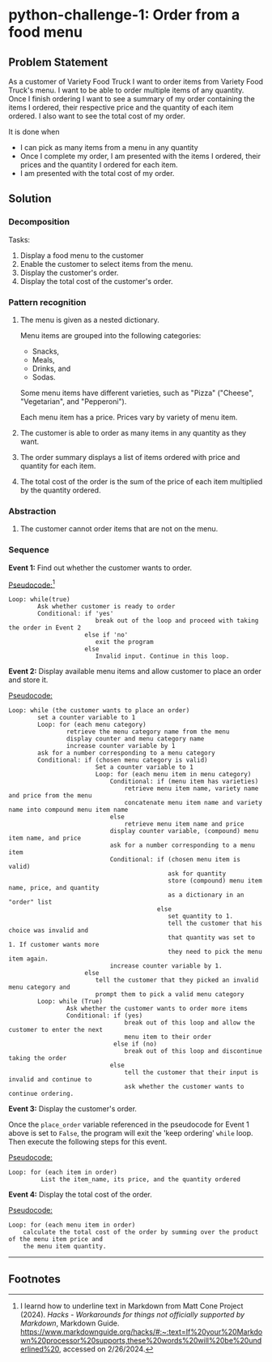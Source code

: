# python-challenge-1: Order from a food menu
## Problem Statement
As a customer of Variety Food Truck I want to order items from Variety Food Truck's menu. I want to be able to order multiple items of any quantity. Once I finish ordering I want to see a summary of my order containing the items I ordered, their respective price and the quantity of each item ordered. I also want to see the total cost of my order.

It is done when
* I can pick as many items from a menu in any quantity
* Once I complete my order, I am presented with the items I ordered, their prices and the quantity I ordered for each item.
* I am presented with the total cost of my order. 

## Solution
### Decomposition
Tasks:
1. Display a food menu to the customer
2. Enable the customer to select items from the menu.
3. Display the customer's order.
4. Display the total cost of the customer's order.

### Pattern recognition
1. The menu is given as a nested dictionary.

   Menu items are grouped into the following categories:
   * Snacks,
   * Meals,
   * Drinks, and
   * Sodas.

   Some menu items have different varieties, such as "Pizza" ("Cheese", "Vegetarian", and "Pepperoni").

   Each menu item has a price. Prices vary by variety of menu item.
  
2. The customer is able to order as many items in any quantity as they want.
3. The order summary displays a list of items ordered with price and quantity for each item.
4. The total cost of the order is the sum of the price of each item multiplied by the quantity ordered.

### Abstraction
1. The customer cannot order items that are not on the menu.

### Sequence
**Event 1:** Find out whether the customer wants to order.

<ins>Pseudocode:</ins>[^1]
```
Loop: while(true)
        Ask whether customer is ready to order
        Conditional: if 'yes'
                        break out of the loop and proceed with taking the order in Event 2
                     else if 'no'
                        exit the program
                     else
                        Invalid input. Continue in this loop.
```

**Event 2:** Display available menu items and allow customer to place an order and store it.

<ins>Pseudocode:</ins>
```
Loop: while (the customer wants to place an order)
        set a counter variable to 1
        Loop: for (each menu category)
                retrieve the menu category name from the menu
                display counter and menu category name
                increase counter variable by 1
        ask for a number corresponding to a menu category
        Conditional: if (chosen menu category is valid)
                        Set a counter variable to 1
                        Loop: for (each menu item in menu category)
                            Conditional: if (menu item has varieties)
                                retrieve menu item name, variety name and price from the menu
                                concatenate menu item name and variety name into compound menu item name
                            else
                                retrieve menu item name and price
                            display counter variable, (compound) menu item name, and price
                            ask for a number corresponding to a menu item
                            Conditional: if (chosen menu item is valid)
                                            ask for quantity
                                            store (compound) menu item name, price, and quantity
                                            as a dictionary in an "order" list 
                                         else
                                            set quantity to 1.
                                            tell the customer that his choice was invalid and
                                            that quantity was set to 1. If customer wants more
                                            they need to pick the menu item again.
                            increase counter variable by 1.
                     else
                        tell the customer that they picked an invalid menu category and
                        prompt them to pick a valid menu category
        Loop: while (True)
                Ask whether the customer wants to order more items
                Conditional: if (yes)
                                break out of this loop and allow the customer to enter the next
                                menu item to their order
                             else if (no)
                                break out of this loop and discontinue taking the order
                            else
                                tell the customer that their input is invalid and continue to
                                ask whether the customer wants to continue ordering.
```

**Event 3:** Display the customer's order.

Once the `place_order` variable referenced in the pseudocode for Event 1 above is set to `False`, the program will exit the 'keep ordering' `while` loop. Then execute the following steps for this event.

<ins>Pseudocode:</ins>
```
Loop: for (each item in order)
         List the item_name, its price, and the quantity ordered
```

**Event 4:** Display the total cost of the order.

<ins>Pseudocode:</ins>
```
Loop: for (each menu item in order)
    calculate the total cost of the order by summing over the product of the menu item price and
    the menu item quantity.
```
---
## Footnotes
[^1]: I learnd how to underline text in Markdown from Matt Cone Project (2024). *Hacks - Workarounds for things not officially supported by Markdown*, Markdown Guide. https://www.markdownguide.org/hacks/#:~:text=If%20your%20Markdown%20processor%20supports,these%20words%20will%20be%20underlined%20, accessed on 2/26/2024.
